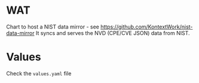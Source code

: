 # WAT

Chart to host a NIST data mirror - see https://github.com/KontextWork/nist-data-mirror
It syncs and serves the NVD (CPE/CVE JSON) data from NIST.

# Values

Check the `values.yaml` file


